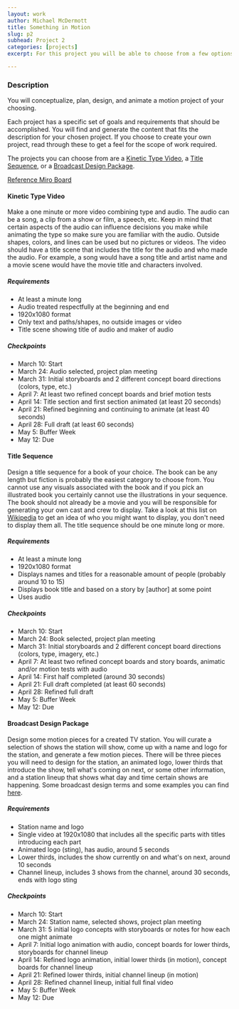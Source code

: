 ```yaml
---
layout: work
author: Michael McDermott
title: Something in Motion
slug: p2
subhead: Project 2
categories: [projects]
excerpt: For this project you will be able to choose from a few options below or create your own project. If generating your own project you need to make sure to create a schedule and similar outcomes to the projects listed below.

---
```


### Description
You will conceptualize, plan, design, and animate a motion project of your choosing.

Each project has a specific set of goals and requirements that should be accomplished. You will find and  generate the content that fits the description for your chosen project. If you choose to create your own project, read through these to get a feel for the scope of work required.

The projects you can choose from are a <a href="#kinetic">Kinetic Type Video</a>, a <a href="#title">Title Sequence</a>, or a <a href="#broadcast">Broadcast Design Package</a>.

[Reference Miro Board](https://miro.com/app/board/uXjVOGIWaYc=/?invite_link_id=252614769573)

#### <span id="kinetic">Kinetic Type Video</span>
Make a one minute or more video combining type and audio. The audio can be a song, a clip from a show or film, a speech, etc. Keep in mind that certain aspects of the audio can influence decisions you make while animating the type so make sure you are familiar with the audio. Outside shapes, colors, and lines can be used but no pictures or videos. The video should have a title scene that includes the title for the audio and who made the audio. For example, a song would have a song title and artist name and a movie scene would have the movie title and characters involved.

##### Requirements
* At least a minute long
* Audio treated respectfully at the beginning and end
* 1920x1080 format
* Only text and paths/shapes, no outside images or video
* Title scene showing title of audio and maker of audio

##### Checkpoints
* March 10: Start
* March 24: Audio selected, project plan meeting
* March 31: Initial storyboards and 2 different concept board directions (colors, type, etc.)
* April 7: At least two refined concept boards and brief motion tests
* April 14: Title section and first section animated (at least 20 seconds)
* April 21: Refined beginning and continuing to animate (at least 40 seconds)
* April 28: Full draft (at least 60 seconds)
* May 5: Buffer Week
* May 12: Due

#### <span id="title">Title Sequence</span>
Design a title sequence for a book of your choice. The book can be any length but fiction is probably the easiest category to choose from. You cannot use any visuals associated with the book and if you pick an illustrated book you certainly cannot use the illustrations in your sequence. The book should not already be a movie and you will be responsible for generating your own cast and crew to display. Take a look at this list on [Wikipedia](https://en.wikipedia.org/wiki/Opening_credits#Common_opening_credits_order) to get an idea of who you might want to display, you don't need to display them all. The title sequence should be one minute long or more.

##### Requirements
* At least a minute long
* 1920x1080 format
* Displays names and titles for a reasonable amount of people (probably around 10 to 15)
* Displays book title and based on a story by [author] at some point
* Uses audio

##### Checkpoints
* March 10: Start
* March 24: Book selected, project plan meeting
* March 31: Initial storyboards and 2 different concept board directions (colors, type, imagery, etc.)
* April 7: At least two refined concept boards and story boards, animatic and/or motion tests with audio
* April 14: First half completed (around 30 seconds)
* April 21: Full draft completed (at least 60 seconds)
* April 28: Refined full draft
* May 5: Buffer Week
* May 12: Due

#### <span id="broadcast">Broadcast Design Package</span>
Design some motion pieces for a created TV station. You will curate a selection of shows the station will show, come up with a name and logo for the station, and generate a few motion pieces. There will be three pieces you will need to design for the station, an animated logo, lower thirds that introduce the show, tell what's coming on next, or some other information, and a station lineup that shows what day and time certain shows are happening. Some broadcast design terms and some examples you can find [here](https://motionarray.com/learn/motion-design/broadcast-design-terms/).

##### Requirements
* Station name and logo
* Single video at 1920x1080 that includes all the specific parts with titles introducing each part
* Animated logo (sting), has audio, around 5 seconds
* Lower thirds, includes the show currently on and what's on next, around 10 seconds
* Channel lineup, includes 3 shows from the channel, around 30 seconds, ends with logo sting

##### Checkpoints
* March 10: Start
* March 24: Station name, selected shows, project plan meeting
* March 31: 5 initial logo concepts with storyboards or notes for how each one might animate
* April 7: Initial logo animation with audio, concept boards for lower thirds, storyboards for channel lineup
* April 14: Refined logo animation, initial lower thirds (in motion), concept boards for channel lineup
* April 21: Refined lower thirds, initial channel lineup (in motion)
* April 28: Refined channel lineup, initial full final video
* May 5: Buffer Week
* May 12: Due
